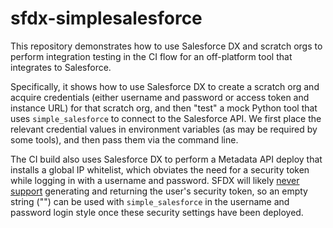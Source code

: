 # sfdx-simplesalesforce

This repository demonstrates how to use Salesforce DX and scratch orgs to perform integration testing in the CI flow for an off-platform tool that integrates to Salesforce.

Specifically, it shows how to use Salesforce DX to create a scratch org and acquire credentials (either username and password or access token and instance URL) for that scratch org, and then "test" a mock Python tool that uses `simple_salesforce` to connect to the Salesforce API. We first place the relevant credential values in environment variables (as may be required by some tools), and then pass them via the command line.

The CI build also uses Salesforce DX to perform a Metadata API deploy that installs a global IP whitelist, which obviates the need for a security token while logging in with a username and password. SFDX will likely [never support](https://success.salesforce.com/_ui/core/chatter/groups/GroupProfilePage?g=0F93A000000HTp1SAG&fId=0D53A00003EtYb9SAF) generating and returning the user's security token, so an empty string ("") can be used with `simple_salesforce` in the username and password login style once these security settings have been deployed.